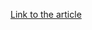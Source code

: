 [Link to the article](https://www.infostealers.com/report/infostealers-weekly-report-2024-12-16-2024-12-23/)
